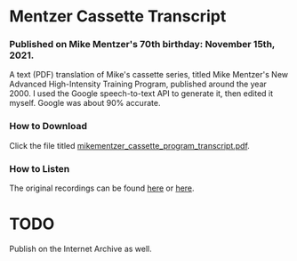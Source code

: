 # Mentzer Cassette Transcript

### Published on Mike Mentzer's 70th birthday: November 15th, 2021.

A text (PDF) translation of Mike's cassette series, titled Mike Mentzer's New Advanced High-Intensity Training Program, published around the year 2000. I used the Google speech-to-text API to generate it, then edited it myself. Google was about 90% accurate. 

### How to Download
Click the file titled [mikementzer_cassette_program_transcript.pdf](https://github.com/Npoubko/MentzerCassetteTranscript/blob/main/mikementzer_cassette_program_transcript.pdf).

### How to Listen
The original recordings can be found [here](https://www.youtube.com/watch?v=qEKU9S8qtRs&list=PLyOqszF_xxT7_NPnzR-2vXGJisU4hljl8) or [here](https://www.youtube.com/watch?v=le3hznjGgHY&list=PLAtI3sbogP60FgemI9LrDBpZIhYVat9WU).

# TODO
Publish on the Internet Archive as well.
